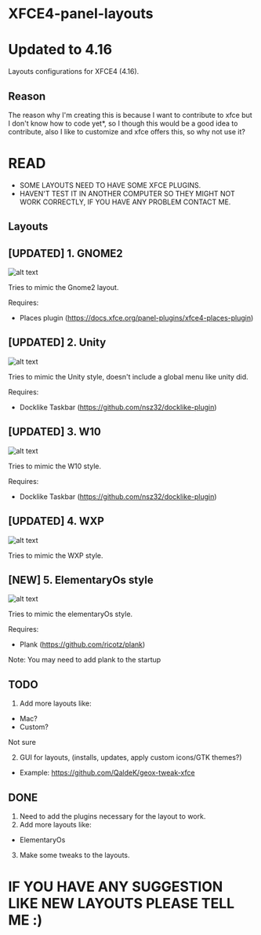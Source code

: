 # XFCE4-panel-layouts
# Updated to 4.16
Layouts configurations for XFCE4 (4.16). 

## Reason 
The reason why I'm creating this is because I want to contribute to xfce but I don't know how to code yet*, so I though this would be a good idea to contribute, also I like to customize and xfce offers this, so why not use it?

# READ
- SOME LAYOUTS NEED TO HAVE SOME XFCE PLUGINS.
- HAVEN'T TEST IT IN ANOTHER COMPUTER SO THEY MIGHT NOT WORK CORRECTLY, IF YOU HAVE ANY PROBLEM CONTACT ME.

## Layouts

## [UPDATED] 1. GNOME2

![alt text](https://raw.githubusercontent.com/shinixxx/XFCE4-panel-layouts/master/GNOME2/GNOME2-1.png?raw=true)

Tries to mimic the Gnome2 layout.

Requires: 
 - Places plugin (https://docs.xfce.org/panel-plugins/xfce4-places-plugin)

## [UPDATED] 2. Unity

![alt text](https://raw.githubusercontent.com/shinixxx/XFCE4-panel-layouts/master/Unity/unity-1.png?raw=true)

Tries to mimic the Unity style, doesn't include a global menu like unity did.

Requires:
 - Docklike Taskbar (https://github.com/nsz32/docklike-plugin)

## [UPDATED] 3. W10

![alt text](https://raw.githubusercontent.com/shinixxx/XFCE4-panel-layouts/master/W10/W10-1.png?raw=true)

Tries to mimic the W10 style.

Requires:
 - Docklike Taskbar (https://github.com/nsz32/docklike-plugin)

## [UPDATED] 4. WXP

![alt text](https://raw.githubusercontent.com/shinixxx/XFCE4-panel-layouts/master/WXP/WXP-1.png?raw=true)

Tries to mimic the WXP style.

## [NEW] 5. ElementaryOs style

![alt text](https://raw.githubusercontent.com/shinixxx/XFCE4-panel-layouts/master/elementary/elementary-1.png?raw=true)

Tries to mimic the elementaryOs style.

Requires:
 - Plank (https://github.com/ricotz/plank)

Note: You may need to add plank to the startup



## TODO

1. Add more layouts like:
  - Mac?
  - Custom?

Not sure

2. GUI for layouts, (installs, updates, apply custom icons/GTK themes?)
  - Example: https://github.com/QaldeK/geox-tweak-xfce

## DONE

1. Need to add the plugins necessary for the layout to work.
2. Add more layouts like:
  - ElementaryOs
3. Make some tweaks to the layouts.



# IF YOU HAVE ANY SUGGESTION LIKE NEW LAYOUTS PLEASE TELL ME :)

